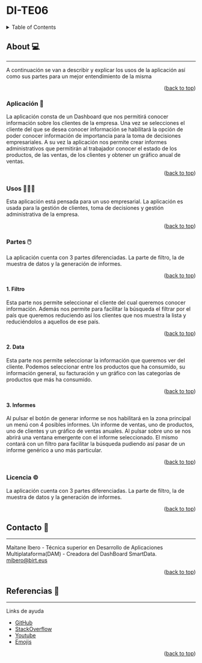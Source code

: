 # DI-TE06
<!-- TABLE OF CONTENTS -->
<details>
  <summary>Table of Contents</summary>
  <ol>
    <li>
      <a href="#About 💻">About The Project</a>
      <ul>
        <li><a href="#Aplicacion 📱">Aplicacion</a></li>
        <li><a href="#Usos">Usos</a></li>
        <li><a href="#Partes">Partes</a></li>
        <ul>
          <li><a href="#Filtro">Filtro</a></li>
          <li><a href="#Data">Data</a></li>
          <li><a href="#Informes">Informes</a></li>
        </ul>
        <li><a href="#Licencia">Licencia</a></li>
      </ul>
    </li>
    <li><a href="#Contacto">Contacto</a></li>
    <li><a href="#Referencias">Referencias</a></li>
  </ol>
</details>
<!-- ABOUT THE PROJECT -->

## About 💻
---

A continuación se van a describir y explicar los usos de la aplicación así como sus partes para un mejor entendimiento de la misma
<p align="right">(<a href="#top">back to top</a>)</p>


### Aplicación 📱

La aplicación consta de un Dashboard que nos permitirá conocer información sobre los clientes de la empresa. Una vez se selecciones el cliente del que
se desea conocer información se habilitará la opción de poder conocer información de importancia para la toma de decisiones empresariales. A su vez la aplicación nos permite crear informes administrativos que permitirán al trabajador conocer el estado de los productos, de las ventas, de los clientes y obtener un gráfico anual de ventas.

<p align="right">(<a href="#top">back to top</a>)</p>

### Usos 🧑‍🤝‍🧑

Esta aplicación está pensada para un uso empresarial. La aplicación es usada para la gestión de clientes, toma de decisiones y gestión administrativa de la empresa.

<p align="right">(<a href="#top">back to top</a>)</p>

### Partes 🖱️


La aplicación cuenta con 3 partes diferenciadas. La parte de filtro, la de muestra de datos y la generación de informes.

<p align="right">(<a href="#top">back to top</a>)</p>


#### 1. Filtro

Esta parte nos permite seleccionar el cliente del cual queremos conocer información. Además nos permite para facilitar la búsqueda el filtrar por el país que queremos reduciendo así los clientes que nos muestra la lista y reduciéndolos a aquellos de ese país.

<p align="right">(<a href="#top">back to top</a>)</p>

#### 2. Data
Esta parte nos permite seleccionar la información que queremos ver del cliente. Podemos seleccionar entre los productos que ha consumido, su información general, su facturación y un gráfico con las categorías de productos que más ha consumido.

<p align="right">(<a href="#top">back to top</a>)</p>

#### 3. Informes
Al pulsar el botón de generar informe se nos habilitará en la zona principal un menú con 4 posibles informes. Un informe de ventas, uno de productos, uno de clientes y un gráfico de ventas anuales. Al pulsar sobre uno se nos abrirá una ventana emergente con el informe seleccionado. El mismo contará con un filtro para facilitar la búsqueda pudiendo así pasar de un informe genérico a uno más particular.

<p align="right">(<a href="#top">back to top</a>)</p>

### Licencia ©️

La aplicación cuenta con 3 partes diferenciadas. La parte de filtro, la de muestra de datos y la generación de informes.

<p align="right">(<a href="#top">back to top</a>)</p>

## Contacto 📧
---

Maitane Ibero - Técnica superior en Desarrollo de Aplicaciones Multiplataforma(DAM) - Creadora del DashBoard SmartData.<br>
mibero@birt.eus
<p align="right">(<a href="#top">back to top</a>)</p>

## Referencias 📖
---
Links de ayuda
* [GitHub](https://pages.github.com)
* [StackOverflow](https://stackoverflow.com/)
* [Youtube](https://youtube.com/)
* [Emojis](https://gist.github.com/rxaviers/7360908)
<p align="right">(<a href="#top">back to top</a>)</p>
